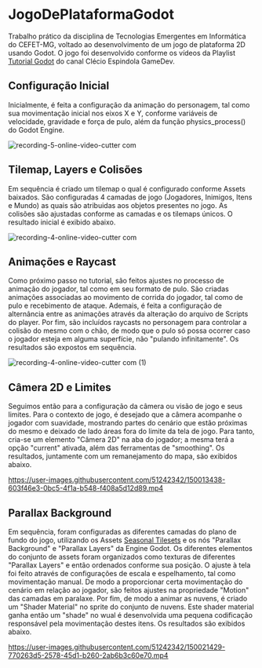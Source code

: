 # JogoDePlataformaGodot
Trabalho prático da disciplina de Tecnologias Emergentes em Informática do CEFET-MG, voltado ao desenvolvimento de um jogo de plataforma 2D usando Godot. O jogo foi desenvolvido conforme os vídeos da Playlist [Tutorial Godot](https://www.youtube.com/playlist?list=PL-oJEh-N3A3Qis2H0Mi-_jaq1c5oFd2Ty) do canal Clécio Espindola GameDev.  

## Configuração Inicial
Inicialmente, é feita a configuração da animação do personagem, tal como sua movimentação inicial nos eixos X e Y, conforme variáveis de velocidade, gravidade e força de pulo, além da função physics_process() do Godot Engine.

![recording-_5_-_online-video-cutter com_](https://user-images.githubusercontent.com/51242342/149674172-5d59afb9-db0c-481b-9c1c-fde2c1b3d3a4.gif)

## Tilemap, Layers e Colisões
Em sequência é criado um tilemap o qual é configurado conforme Assets baixados. São configuradas 4 camadas de jogo (Jogadores, Inimigos, Itens e Mundo) as quais são atribuidas aos objetos presentes no jogo. As colisões são ajustadas conforme as camadas e os tilemaps únicos. O resultado inicial é exibido abaixo.  

![recording-_4_-_online-video-cutter com_](https://user-images.githubusercontent.com/51242342/149676634-7bfd11fb-4ea6-4bc0-9c4f-0fa4335fd48c.gif)

## Animações e Raycast
Como próximo passo no tutorial, são feitos ajustes no processo de animação do jogador, tal como em seu formato de pulo. São criadas animações associadas ao movimento de corrida do jogador, tal como de pulo e recebimento de ataque. Ademais, é feita a configuração de alternância entre as animações através da alteração do arquivo de Scripts do player. Por fim, são incluídos raycasts no personagem para controlar a colisão do mesmo com o chão, de modo que o pulo só possa ocorrer caso o jogador esteja em alguma superfície, não "pulando infinitamente". Os resultados são expostos em sequência.  

![recording-_4_-_online-video-cutter com_ (1)](https://user-images.githubusercontent.com/51242342/149678272-490b1e9f-11a6-440a-be21-21bebf08115c.gif)

## Câmera 2D e Limites
Seguimos então para a configuração da câmera ou visão de jogo e seus limites. Para o contexto de jogo, é desejado que a câmera acompanhe o jogador com suavidade, mostrando partes do cenário que estão próximas do mesmo e deixado de lado áreas fora do limite da tela de jogo. Para tanto, cria-se um elemento "Câmera 2D" na aba do jogador; a mesma terá a opção "current" ativada, além das ferramentas de "smoothing". Os resultados, juntamente com um remanejamento do mapa, são exibidos abaixo.  

https://user-images.githubusercontent.com/51242342/150013438-603f46e3-0bc5-4f1a-b548-f408a5d12d89.mp4

## Parallax Background
Em sequência, foram configuradas as diferentes camadas do plano de fundo do jogo, utilizando os Assets [Seasonal Tilesets](https://grafxkid.itch.io/seasonal-tilesets) e os nós "Parallax Background" e "Parallax Layers" da Engine Godot. Os diferentes elementos do conjunto de assets foram organizados como texturas de diferentes "Parallax Layers" e então ordenados conforme sua posição. O ajuste à tela foi feito através de configurações de escala e espelhamento, tal como movimentação manual. De modo a proporcionar certa movimentação do cenário em relação ao jogador, são feitos ajustes na propriedade "Motion" das camadas em paralaxe. Por fim, de modo a animar as nuvens, é criado um "Shader Material" no sprite do conjunto de nuvens. Este shader material ganha então um "shade" no wual é desenvolvida uma pequena codificação responsável pela movimentação destes itens. Os resultados são exibidos abaixo. 

https://user-images.githubusercontent.com/51242342/150021429-770263d5-2578-45d1-b260-2ab6b3c60e70.mp4



